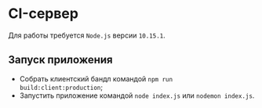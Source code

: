 # CI-сервер

Для работы требуется `Node.js` версии `10.15.1`.

## Запуск приложения

- Собрать клиентский бандл командой `npm run build:client:production`;
- Запустить приложение командой `node index.js` или `nodemon index.js`.
